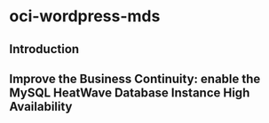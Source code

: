 # oci-wordpress-mds

## Introduction

## Improve the Business Continuity: enable the MySQL HeatWave Database Instance High Availability